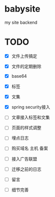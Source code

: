 # babysite
my site backend
# TODO

- [x]  文件上传搞定
- [x]  文件的定期删除
- [x]  base64 
- [x]  标签
- [x]  文集
- [x]  spring security接入
- [ ]  文章接入标签和文集
- [ ]  页面的样式调整
- [ ]  埋点日志
- [ ]  购买域名 主机 备案
- [ ]  接入广告联盟
- [ ]  迁移之前的日志
- [ ]  留言
- [ ]  细节完善




